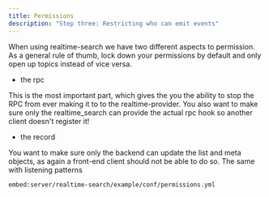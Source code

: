 ```yaml
---
title: Permissions
description: "Step three: Restricting who can emit events"
---
```


When using realtime-search we have two different aspects to permission. As a general rule of thumb, lock down your permissions by default and only open up topics instead of vice versa.

- the rpc

This is the most important part, which gives the you the ability to stop the RPC from ever
making it to to the realtime-provider. You also want to make sure only the realtime_search
can provide the actual rpc hook so another client doesn't register it!

- the record

You want to make sure only the backend can update the list and meta objects, as again a front-end
client should not be able to do so. The same with listening patterns

`embed:server/realtime-search/example/conf/permissions.yml`


